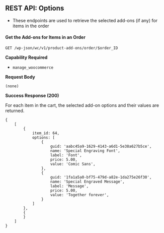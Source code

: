 ## REST API: Options

* These endpoints are used to retrieve the selected add-ons (if any) for items in the order

#### Get the Add-ons for Items in an Order

`GET /wp-json/wc/v1/product-add-ons/order/$order_ID`

**Capability Required**

* `manage_woocommerce`

**Request Body**

```
(none)
```

**Success Response (200)**

For each item in the cart, the selected add-on options and their values are returned.

```
{
	[
		{
			item_id: 64,
			options: [
				{
					guid: 'aabc45a9-1629-4143-a6d1-5e38a627b5ce',
					name: 'Special Engraving Font',
					label: 'Font',
					price: 5.00,
					value: 'Comic Sans',
				},
				{
					guid: '1fa1a5a0-bf75-479d-a82e-1da275e26f30',
					name: 'Special Engraved Message',
					label: 'Message',
					price: 5.00,
					value: 'Together forever',
				}
			]
		},
		{
		}
	]
}
```


